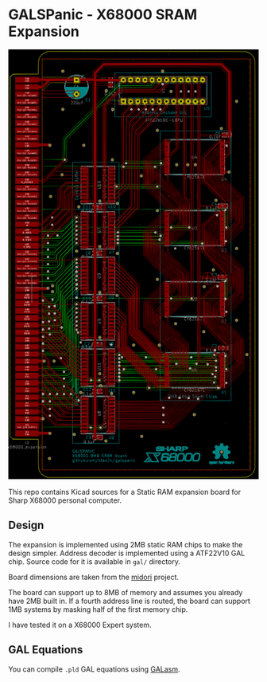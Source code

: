 # GALSPanic - X68000 SRAM Expansion

![Board design](img/board_design.png)

This repo contains Kicad sources for a Static RAM expansion board for Sharp X68000 personal computer.

## Design
The expansion is implemented using 2MB static RAM chips to make the design simpler.
Address decoder is implemented using a ATF22V10 GAL chip. Source code for it is available in `gal/` directory.

Board dimensions are taken from the [midori](https://github.com/tdaede/midiori) project.

The board can support up to 8MB of memory and assumes you already have 2MB built in. If a fourth address line is routed, the board can support 1MB systems by masking half of the first memory chip.

I have tested it on a X68000 Expert system.

## GAL Equations

You can compile `.pld` GAL equations using [GALasm](https://github.com/daveho/GALasm).

